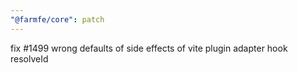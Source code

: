 ```yaml
---
"@farmfe/core": patch
---
```


fix #1499 wrong defaults of side effects of vite plugin adapter hook resolveId
